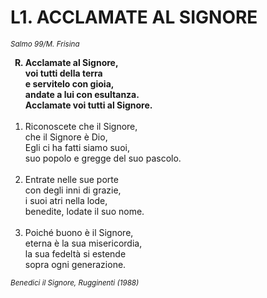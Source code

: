 # L1. ACCLAMATE AL SIGNORE

<sub><i>Salmo 99/M. Frisina</i></sub>
<ol>
  <b><li type="A" value="18">Acclamate al Signore,<br>
    voi tutti della terra<br>
    e servitelo con gioia,<br>
    andate a lui con esultanza.<br>
    Acclamate voi tutti al Signore.</li></b><br>
  <li value="1">Riconoscete che il Signore,<br>
    che il Signore è Dio,<br>
    Egli ci ha fatti siamo suoi,<br>
    suo popolo e gregge del suo pascolo.</li><br>
  <li>Entrate nelle sue porte<br>
    con degli inni di grazie,<br>
    i suoi atri nella lode,<br>
    benedite, lodate il suo nome.</li><br>
  <li>Poiché buono è il Signore,<br>
    eterna è la sua misericordia,<br>
    la sua fedeltà si estende<br>
    sopra ogni generazione.</li>
</ol>
<sub><i>Benedici il Signore, Rugginenti (1988)</sub></i>
